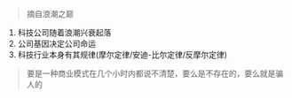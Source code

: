 > 摘自浪潮之巅

1. 科技公司随着浪潮兴衰起落
2. 公司基因决定公司命运
3. 科技行业本身有其规律(摩尔定律/安迪-比尔定律/反摩尔定律)

> 要是一种商业模式在几个小时内都说不清楚，要么是不存在的，要么就是骗人的